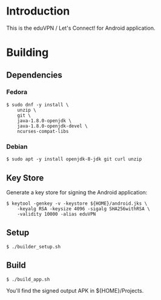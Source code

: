 # Introduction

This is the eduVPN / Let's Connect! for Android application.

# Building

## Dependencies

### Fedora

    $ sudo dnf -y install \
        unzip \
        git \
        java-1.8.0-openjdk \
        java-1.8.0-openjdk-devel \
        ncurses-compat-libs

### Debian

    $ sudo apt -y install openjdk-8-jdk git curl unzip

## Key Store

Generate a key store for signing the Android application:

    $ keytool -genkey -v -keystore ${HOME}/android.jks \
        -keyalg RSA -keysize 4096 -sigalg SHA256withRSA \
        -validity 10000 -alias eduVPN

## Setup

    $ ./builder_setup.sh

## Build

    $ ./build_app.sh

You'll find the signed output APK in ${HOME}/Projects.
